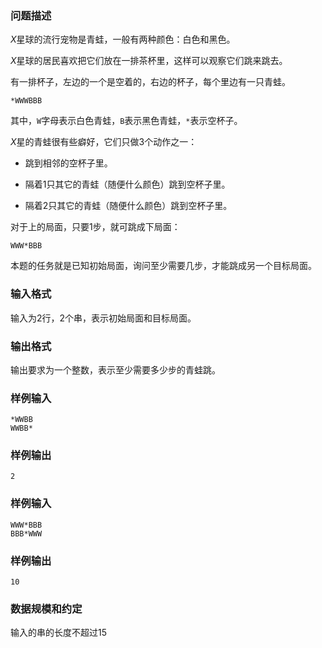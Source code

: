 ### 问题描述
$X$星球的流行宠物是青蛙，一般有两种颜色：白色和黑色。

$X$星球的居民喜欢把它们放在一排茶杯里，这样可以观察它们跳来跳去。

有一排杯子，左边的一个是空着的，右边的杯子，每个里边有一只青蛙。
```
*WWWBBB
```
其中，`W`字母表示白色青蛙，`B`表示黑色青蛙，`*`表示空杯子。

$X$星的青蛙很有些癖好，它们只做$3$个动作之一：

+ 跳到相邻的空杯子里。

+ 隔着$1$只其它的青蛙（随便什么颜色）跳到空杯子里。

+ 隔着$2$只其它的青蛙（随便什么颜色）跳到空杯子里。


对于上的局面，只要$1$步，就可跳成下局面：
```
WWW*BBB
```

本题的任务就是已知初始局面，询问至少需要几步，才能跳成另一个目标局面。
### 输入格式
输入为$2$行，$2$个串，表示初始局面和目标局面。
### 输出格式
输出要求为一个整数，表示至少需要多少步的青蛙跳。
### 样例输入
```
*WWBB
WWBB*
```
### 样例输出
```
2
```
### 样例输入
```
WWW*BBB
BBB*WWW
```
### 样例输出
```
10
```
### 数据规模和约定
输入的串的长度不超过$15$